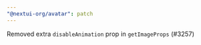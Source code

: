 ```yaml
---
"@nextui-org/avatar": patch
---
```


Removed extra `disableAnimation` prop in `getImageProps` (#3257)

